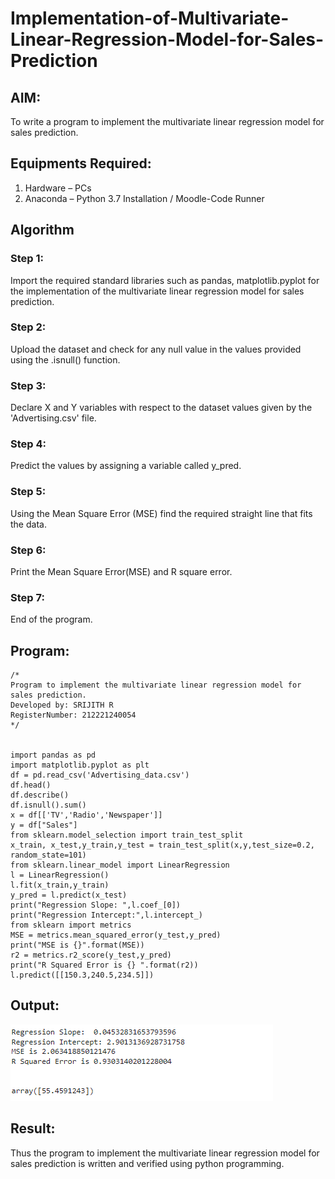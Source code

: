 # Implementation-of-Multivariate-Linear-Regression-Model-for-Sales-Prediction

## AIM:
To write a program to implement the multivariate linear regression model for sales prediction.

## Equipments Required:
1. Hardware – PCs
2. Anaconda – Python 3.7 Installation / Moodle-Code Runner

## Algorithm
### Step 1:
Import the required standard libraries such as pandas, matplotlib.pyplot for the implementation of the multivariate linear regression model for sales prediction.

### Step 2:
Upload the dataset and check for any null value in the values provided using the .isnull() function.

### Step 3:
Declare X and Y variables with respect to the dataset values given by the 'Advertising.csv' file.

### Step 4:
Predict the values by assigning a variable called y_pred.

### Step 5:
Using the Mean Square Error (MSE) find the required straight line that fits the data.

### Step 6:
Print the Mean Square Error(MSE) and R square error.

### Step 7:
End of the program.

## Program:
```
/*
Program to implement the multivariate linear regression model for sales prediction.
Developed by: SRIJITH R
RegisterNumber: 212221240054
*/


import pandas as pd
import matplotlib.pyplot as plt
df = pd.read_csv('Advertising_data.csv')
df.head()
df.describe()
df.isnull().sum()
x = df[['TV','Radio','Newspaper']]
y = df["Sales"]
from sklearn.model_selection import train_test_split
x_train, x_test,y_train,y_test = train_test_split(x,y,test_size=0.2, random_state=101)
from sklearn.linear_model import LinearRegression
l = LinearRegression()
l.fit(x_train,y_train)
y_pred = l.predict(x_test)
print("Regression Slope: ",l.coef_[0])
print("Regression Intercept:",l.intercept_)
from sklearn import metrics
MSE = metrics.mean_squared_error(y_test,y_pred)
print("MSE is {}".format(MSE))
r2 = metrics.r2_score(y_test,y_pred)
print("R Squared Error is {} ".format(r2))
l.predict([[150.3,240.5,234.5]])

```

## Output:
![multivariate linear regression model for sales prediction](ml2.png)


## Result:
Thus the program to implement the multivariate linear regression model for sales prediction is written and verified using python programming.
